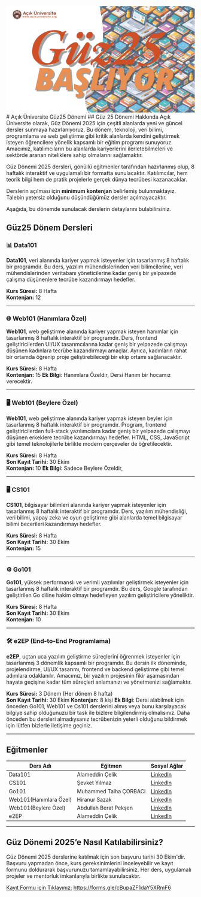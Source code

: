 <a href="https://acikuniversite.org">
<img src="./guz25.png" width="1280"/>
</a>
# Açık Üniversite Güz25 Dönemi
## Güz 25 Dönemi Hakkında
Açık Üniversite olarak, Güz Dönemi 2025 için çeşitli alanlarda yeni ve güncel dersler sunmaya hazırlanıyoruz. Bu dönem, teknoloji, veri bilimi, programlama ve web geliştirme gibi kritik alanlarda kendini geliştirmek isteyen öğrencilere yönelik kapsamlı bir eğitim programı sunuyoruz. Amacımız, katılımcıların bu alanlarda kariyerlerini ilerletebilmeleri ve sektörde aranan niteliklere sahip olmalarını sağlamaktır.

Güz Dönemi 2025 dersleri, gönüllü eğitmenler tarafından hazırlanmış olup, 8 haftalık interaktif ve uygulamalı bir formatta sunulacaktır. Katılımcılar, hem teorik bilgi hem de pratik projelerle gerçek dünya tecrübesi kazanacaklar.

Derslerin açılması için **minimum kontenjan** belirlemiş bulunmaktayız. Talebin yetersiz olduğunu düşündüğümüz dersler açılmayacaktır.

Aşağıda, bu dönemde sunulacak derslerin detaylarını bulabilirsiniz.
## Güz25 Dönem Dersleri
### 📊 Data101

**Data101**, veri alanında kariyer yapmak isteyenler için tasarlanmış 8 haftalık bir programdır. Bu ders, yazılım mühendislerinden veri bilimcilerine, veri mühendislerinden veritabanı yöneticilerine kadar geniş bir yelpazede çalışma düşünenlere tecrübe kazandırmayı hedefler.

**Kurs Süresi:** 8 Hafta  
**Kontenjan:** 12

---

### 🌐 Web101 (Hanımlara Özel)

**Web101**, web geliştirme alanında kariyer yapmak isteyen hanımlar için tasarlanmış 8 haftalık interaktif bir programdır. Ders, frontend geliştiricilerden UI/UX tasarımcılarına kadar geniş bir yelpazede çalışmayı düşünen kadınlara tecrübe kazandırmayı amaçlar. Ayrıca, kadınların rahat bir ortamda öğrenip proje geliştirebileceği bir ekip ortamı sağlanacaktır.

**Kurs Süresi:** 8 Hafta  
**Kontenjan:** 15
**Ek Bilgi**: Hanımlara Özeldir, Dersi Hanım bir hocamız verecektir.

---

### 🖥️ Web101 (Beylere Özel)

**Web101**, web geliştirme alanında kariyer yapmak isteyen beyler için tasarlanmış 8 haftalık interaktif bir programdır. Program, frontend geliştiricilerden full-stack yazılımcılara kadar geniş bir yelpazede çalışmayı düşünen erkeklere tecrübe kazandırmayı hedefler. HTML, CSS, JavaScript gibi temel teknolojilerle birlikte modern çerçeveler de öğretilecektir.

**Kurs Süresi:** 8 Hafta  
**Son Kayıt Tarihi:** 30 Ekim  
**Kontenjan:** 10
**Ek Bilgi**: Sadece Beylere Özeldir,

---

### 🖥️ CS101

**CS101**, bilgisayar bilimleri alanında kariyer yapmak isteyenler için tasarlanmış 8 haftalık interaktif bir programdır. Ders, yazılım mühendisliği, veri bilimi, yapay zeka ve oyun geliştirme gibi alanlarda temel bilgisayar bilimi becerileri kazandırmayı hedefler.

**Kurs Süresi:** 8 Hafta  
**Son Kayıt Tarihi:** 30 Ekim  
**Kontenjan:** 15

---

### ⚙️ Go101

**Go101**, yüksek performanslı ve verimli yazılımlar geliştirmek isteyenler için tasarlanmış 8 haftalık interaktif bir programdır. Bu ders, Google tarafından geliştirilen Go diline hakim olmayı hedefleyen yazılım geliştiricilere yöneliktir.

**Kurs Süresi:** 8 Hafta  
**Son Kayıt Tarihi:** 30 Ekim  
**Kontenjan:** 10

---

### 🛠️ e2EP (End-to-End Programlama)

**e2EP**, uçtan uca yazılım geliştirme süreçlerini öğrenmek isteyenler için tasarlanmış 3 dönemlik kapsamlı bir programdır. Bu dersin ilk döneminde, projelendirme, UI/UX tasarımı, frontend ve backend geliştirme gibi temel adımlara odaklanılır. Amacımız, bir yazılım projesinin fikir aşamasından hayata geçişine kadar tüm süreçleri anlamanızı ve yönetmenizi sağlamaktır.

**Kurs Süresi:** 3 Dönem (Her dönem 8 hafta)  
**Son Kayıt Tarihi:** 30 Ekim
**Kontenjan:** 8 kişi 
**Ek Bilgi**: Dersi alabilmek için önceden Go101, Web101 ve Cs101 derslerini almış veya bunu karşılayacak bilgiye sahip olduğunuzu bir task ile bizlere bilgilendirmiş olmalısınız. Daha önceden bu dersleri almadıysanız tecrübenizin yeterli olduğunu bildirmek için lütfen bizlerle iletişime geçiniz.

-------
## Eğitmenler
| Ders Adı               | Eğitmen                | Sosyal Ağlar                                                              |
| ---------------------- | ---------------------- | ------------------------------------------------------------------------- |
| Data101                | Alameddin Çelik        | [LinkedIn](https://tr.linkedin.com/in/alameddinc)                         |
| CS101                  | Şevket Yılmaz          | [LinkedIn](https://www.linkedin.com/in/svkylmz/)                          |
| Go101                  | Muhammed Talha ÇORBACI | [LinkedIn](https://www.linkedin.com/in/muhammed-talha-çorbaci-994068265/) |
| Web101(Hanımlara Özel) | Hiranur Sazak          | [LinkedIn](https://www.linkedin.com/in/hiranur-sazak-9a4442253/)          |
| Web101(Beylere Özel)   | Abdullah Berat Pekşen  | [LinkedIn](https://www.linkedin.com/in/abdullah-berat-pekşen-a85522257/)  |
| e2EP                   | Alameddin Çelik        | [LinkedIn](https://tr.linkedin.com/in/alameddinc)                         |

-----

## Güz Dönemi 2025’e Nasıl Katılabilirsiniz?

Güz Dönemi 2025 derslerine katılmak için son başvuru tarihi 30 Ekim'dir. Başvuru yapmadan önce, kurs gereksinimlerini inceleyebilir ve kayıt formunu doldurarak başvurunuzu tamamlayabilirsiniz. Her ders, uygulamalı projeler ve mentorluk imkanlarıyla birlikte sunulacaktır.

[Kayıt Formu için Tıklayınız:](https://forms.gle/cBupaZF1daY5XRmF6)
 https://forms.gle/cBupaZF1daY5XRmF6